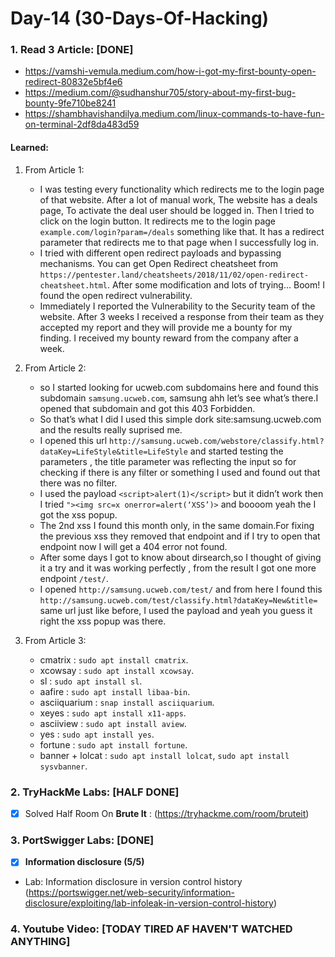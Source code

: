 # Day-14 (30-Days-Of-Hacking)

### 1. Read 3 Article: [DONE]

- https://vamshi-vemula.medium.com/how-i-got-my-first-bounty-open-redirect-80832e5bf4e6
- https://medium.com/@sudhanshur705/story-about-my-first-bug-bounty-9fe710be8241
- https://shambhavishandilya.medium.com/linux-commands-to-have-fun-on-terminal-2df8da483d59

#### Learned:

1. From Article 1:
      - I was testing every functionality which redirects me to the login page of that website. After a lot of manual work, The website has a deals page, To activate the deal user should be logged in. Then I tried to click on the login button. It redirects me to the login page `example.com/login?param=/deals` something like that. It has a redirect parameter that redirects me to that page when I successfully log in.
      - I tried with different open redirect payloads and bypassing mechanisms. You can get Open Redirect cheatsheet from `https://pentester.land/cheatsheets/2018/11/02/open-redirect-cheatsheet.html`. After some modification and lots of trying… Boom! I found the open redirect vulnerability.
	  - Immediately I reported the Vulnerability to the Security team of the website. After 3 weeks I received a response from their team as they accepted my report and they will provide me a bounty for my finding. I received my bounty reward from the company after a week.

2. From Article 2:
    - so I started looking for ucweb.com subdomains here and found this subdomain `samsung.ucweb.com`, samsung ahh let’s see what’s there.I opened that subdomain and got this 403 Forbidden.
    - So that’s what I did I used this simple dork site:samsung.ucweb.com and the results really suprised me.
	- I opened this url `http://samsung.ucweb.com/webstore/classify.html?dataKey=LifeStyle&title=LifeStyle` and started testing the parameters , the title parameter was reflecting the input so for checking if there is any filter or something I used <b></b> and found out that there was no filter.
    - I used the payload `<script>alert(1)</script>` but it didn’t work then I tried `"><img src=x onerror=alert(‘XSS’)>` and boooom yeah the I got the xss popup.
	 - The 2nd xss I found this month only, in the same domain.For fixing the previous xss they removed that endpoint and if I try to open that endpoint now I will get a 404 error not found.
	 - After some days I got to know about dirsearch,so I thought of giving it a try and it was working perfectly , from the result I got one more endpoint `/test/`.
	 - I opened `http://samsung.ucweb.com/test/` and from here I found this `http://samsung.ucweb.com/test/classify.html?dataKey=New&title=` same url just like before, I used the payload and yeah you guess it right the xss popup was there.

3. From Article 3:
    - cmatrix : `sudo apt install cmatrix`.
    - xcowsay : `sudo apt install xcowsay`.
    - sl : `sudo apt install sl`.
    - aafire : `sudo apt install libaa-bin`.
    - asciiquarium : `snap install asciiquarium`.
    - xeyes : `sudo apt install x11-apps`.
    - asciiview : `sudo apt install aview`.
    - yes : `sudo apt install yes`.
    - fortune : `sudo apt install fortune`.
    - banner + lolcat : `sudo apt install lolcat`, `sudo apt install sysvbanner`.

    

### 2. TryHackMe Labs: [HALF DONE]

 - [X] Solved Half Room On **Brute It** : (https://tryhackme.com/room/bruteit)

### 3. PortSwigger Labs: [DONE]

 - [X] **Information disclosure (5/5)**
 -  Lab: Information disclosure in version control history  (https://portswigger.net/web-security/information-disclosure/exploiting/lab-infoleak-in-version-control-history)

### 4. Youtube Video: [TODAY TIRED AF HAVEN'T WATCHED ANYTHING]
